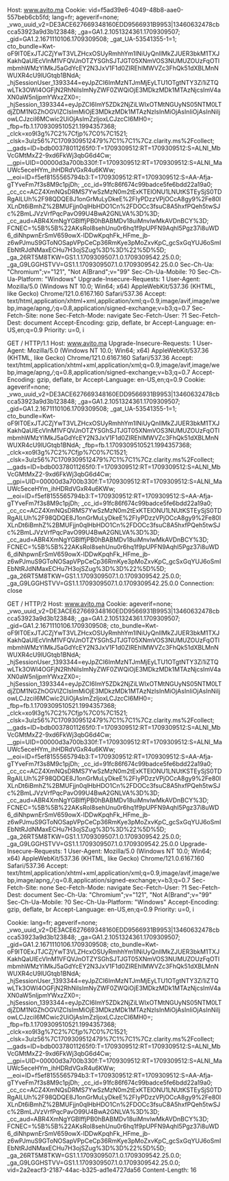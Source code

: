 Host: www.avito.ma
Cookie: vid=f5ad39e6-4049-48b8-aae0-557beb6cb5fd; lang=fr; ageverif=none; _vwo_uuid_v2=DE3ACE627669348160EDD9566931B9953|13460632478cbcca53923a9d3b123848; _ga=GA1.2.1051324361.1709309507; _gid=GA1.2.1671110106.1709309508; _gat_UA-53541355-1=1; cto_bundle=Kwt-oF9IT0ExJTJCZjYwT3VLZHcxOSUyRmhhYm1INiUyQnIlMkZJUER3bkM1TXJKakhQaUlEcVlnM1VFQVJnOTZYSGhSJTJGT05XNmVOS3NUMUZOUzFqOTlmbmhWMzYlMkJ5aGdYcEY2N3JxV1F1d0ZIREhIMWVZc3FhQk51dXBLMnNWUXR4cU9lUGtqb1BNdA; _hjSessionUser_1393344=eyJpZCI6ImMzNTJmMjEyLTU1OTgtNTY3Zi1iZTQwLTk3OWI4OGFjN2RhNiIsImNyZWF0ZWQiOjE3MDkzMDk1MTAzNjcsImV4aXN0aW5nIjpmYWxzZX0=; _hjSession_1393344=eyJpZCI6ImY5ZDk2NjZiLWIxOTMtNGUyNS05NTM0LTdjZDM1NGZhOGVlZCIsImMiOjE3MDkzMDk1MTAzNzIsInMiOjAsInIiOjAsInNiIjowLCJzciI6MCwic2UiOjAsImZzIjoxLCJzcCI6MH0=; _fbp=fb.1.1709309510521.1994357368; _clck=xo9l3g%7C2%7Cfjp%7C0%7C1521; _clsk=3ulz56%7C1709309512479%7C1%7C1%7Cz.clarity.ms%2Fcollect; __gads=ID=bdb00378011265f0:T=1709309512:RT=1709309512:S=ALNI_MbVcGMtMxZ2-9xd6FkWj3qbG6d4Cw; __gpi=UID=00000d3a700b330f:T=1709309512:RT=1709309512:S=ALNI_MaUWc5eceHYm_ihHDRdVGxR4u6KWw; __eoi=ID=f5ef8155565794b3:T=1709309512:RT=1709309512:S=AA-Afja-gTYveFm7f3s8M9c1pjDh; _cc_id=91fc86f674c99badce5fe6bdd22a19a0; _cc_cc=ACZ4XmNQsDRMS7YwSzMzN0m2tExKTElONU1LNUtKSTEySjS0TDRgAILUh%2F98QDQE8J1onGrMuLyDkeE%2FIyPDzzVPjOCcA8gy9%2Fe80IXLnDt6iBmhZ%2BMUFjjn0qlHbHDO1Cn%2FDOCc3fsuC8A5hxfPQeh5twSJc%2BmLJVzVrfPqcPavO99U4BwA2GNLVA%3D%3D; _cc_aud=ABR4XmNgYGBIffjPB0hBABMDv18uiMnvlwMkAVDnBCY%3D; FCNEC=%5B%5B%22AKsRol8sehUnu0r6hq1f9pUPFN9AqhI5Pgz37i8uWD6_diNhpwnErSmV659owX-lDDwKpqhFk_HFme_jb-z6wPJmuS9GToNOSapVPpCeCp36RmKye3pMoZxvKpC_gcSxGqYUJ6oSmIEbNtRJdNMaxECHu7H3ojSZug%3D%3D%22%5D%5D; _ga_26RT5M8TKW=GS1.1.1709309507.1.0.1709309542.25.0.0; _ga_G9LGGHSTVV=GS1.1.1709309507.1.0.1709309542.25.0.0
Sec-Ch-Ua: "Chromium";v="121", "Not A(Brand";v="99"
Sec-Ch-Ua-Mobile: ?0
Sec-Ch-Ua-Platform: "Windows"
Upgrade-Insecure-Requests: 1
User-Agent: Mozilla/5.0 (Windows NT 10.0; Win64; x64) AppleWebKit/537.36 (KHTML, like Gecko) Chrome/121.0.6167.160 Safari/537.36
Accept: text/html,application/xhtml+xml,application/xml;q=0.9,image/avif,image/webp,image/apng,*/*;q=0.8,application/signed-exchange;v=b3;q=0.7
Sec-Fetch-Site: none
Sec-Fetch-Mode: navigate
Sec-Fetch-User: ?1
Sec-Fetch-Dest: document
Accept-Encoding: gzip, deflate, br
Accept-Language: en-US,en;q=0.9
Priority: u=0, i

GET / HTTP/1.1
Host: www.avito.ma
Upgrade-Insecure-Requests: 1
User-Agent: Mozilla/5.0 (Windows NT 10.0; Win64; x64) AppleWebKit/537.36 (KHTML, like Gecko) Chrome/121.0.6167.160 Safari/537.36
Accept: text/html,application/xhtml+xml,application/xml;q=0.9,image/avif,image/webp,image/apng,*/*;q=0.8,application/signed-exchange;v=b3;q=0.7
Accept-Encoding: gzip, deflate, br
Accept-Language: en-US,en;q=0.9
Cookie: ageverif=none; _vwo_uuid_v2=DE3ACE627669348160EDD9566931B9953|13460632478cbcca53923a9d3b123848; _ga=GA1.2.1051324361.1709309507; _gid=GA1.2.1671110106.1709309508; _gat_UA-53541355-1=1; cto_bundle=Kwt-oF9IT0ExJTJCZjYwT3VLZHcxOSUyRmhhYm1INiUyQnIlMkZJUER3bkM1TXJKakhQaUlEcVlnM1VFQVJnOTZYSGhSJTJGT05XNmVOS3NUMUZOUzFqOTlmbmhWMzYlMkJ5aGdYcEY2N3JxV1F1d0ZIREhIMWVZc3FhQk51dXBLMnNWUXR4cU9lUGtqb1BNdA; _fbp=fb.1.1709309510521.1994357368; _clck=xo9l3g%7C2%7Cfjp%7C0%7C1521; _clsk=3ulz56%7C1709309512479%7C1%7C1%7Cz.clarity.ms%2Fcollect; __gads=ID=bdb00378011265f0:T=1709309512:RT=1709309512:S=ALNI_MbVcGMtMxZ2-9xd6FkWj3qbG6d4Cw; __gpi=UID=00000d3a700b330f:T=1709309512:RT=1709309512:S=ALNI_MaUWc5eceHYm_ihHDRdVGxR4u6KWw; __eoi=ID=f5ef8155565794b3:T=1709309512:RT=1709309512:S=AA-Afja-gTYveFm7f3s8M9c1pjDh; _cc_id=91fc86f674c99badce5fe6bdd22a19a0; _cc_cc=ACZ4XmNQsDRMS7YwSzMzN0m2tExKTElONU1LNUtKSTEySjS0TDRgAILUh%2F98QDQE8J1onGrMuLyDkeE%2FIyPDzzVPjOCcA8gy9%2Fe80IXLnDt6iBmhZ%2BMUFjjn0qlHbHDO1Cn%2FDOCc3fsuC8A5hxfPQeh5twSJc%2BmLJVzVrfPqcPavO99U4BwA2GNLVA%3D%3D; _cc_aud=ABR4XmNgYGBIffjPB0hBABMDv18uiMnvlwMkAVDnBCY%3D; FCNEC=%5B%5B%22AKsRol8sehUnu0r6hq1f9pUPFN9AqhI5Pgz37i8uWD6_diNhpwnErSmV659owX-lDDwKpqhFk_HFme_jb-z6wPJmuS9GToNOSapVPpCeCp36RmKye3pMoZxvKpC_gcSxGqYUJ6oSmIEbNtRJdNMaxECHu7H3ojSZug%3D%3D%22%5D%5D; _ga_26RT5M8TKW=GS1.1.1709309507.1.0.1709309542.25.0.0; _ga_G9LGGHSTVV=GS1.1.1709309507.1.0.1709309542.25.0.0
Connection: close

GET / HTTP/2
Host: www.avito.ma
Cookie: ageverif=none; _vwo_uuid_v2=DE3ACE627669348160EDD9566931B9953|13460632478cbcca53923a9d3b123848; _ga=GA1.2.1051324361.1709309507; _gid=GA1.2.1671110106.1709309508; cto_bundle=Kwt-oF9IT0ExJTJCZjYwT3VLZHcxOSUyRmhhYm1INiUyQnIlMkZJUER3bkM1TXJKakhQaUlEcVlnM1VFQVJnOTZYSGhSJTJGT05XNmVOS3NUMUZOUzFqOTlmbmhWMzYlMkJ5aGdYcEY2N3JxV1F1d0ZIREhIMWVZc3FhQk51dXBLMnNWUXR4cU9lUGtqb1BNdA; _hjSessionUser_1393344=eyJpZCI6ImMzNTJmMjEyLTU1OTgtNTY3Zi1iZTQwLTk3OWI4OGFjN2RhNiIsImNyZWF0ZWQiOjE3MDkzMDk1MTAzNjcsImV4aXN0aW5nIjpmYWxzZX0=; _hjSession_1393344=eyJpZCI6ImY5ZDk2NjZiLWIxOTMtNGUyNS05NTM0LTdjZDM1NGZhOGVlZCIsImMiOjE3MDkzMDk1MTAzNzIsInMiOjAsInIiOjAsInNiIjowLCJzciI6MCwic2UiOjAsImZzIjoxLCJzcCI6MH0=; _fbp=fb.1.1709309510521.1994357368; _clck=xo9l3g%7C2%7Cfjp%7C0%7C1521; _clsk=3ulz56%7C1709309512479%7C1%7C1%7Cz.clarity.ms%2Fcollect; __gads=ID=bdb00378011265f0:T=1709309512:RT=1709309512:S=ALNI_MbVcGMtMxZ2-9xd6FkWj3qbG6d4Cw; __gpi=UID=00000d3a700b330f:T=1709309512:RT=1709309512:S=ALNI_MaUWc5eceHYm_ihHDRdVGxR4u6KWw; __eoi=ID=f5ef8155565794b3:T=1709309512:RT=1709309512:S=AA-Afja-gTYveFm7f3s8M9c1pjDh; _cc_id=91fc86f674c99badce5fe6bdd22a19a0; _cc_cc=ACZ4XmNQsDRMS7YwSzMzN0m2tExKTElONU1LNUtKSTEySjS0TDRgAILUh%2F98QDQE8J1onGrMuLyDkeE%2FIyPDzzVPjOCcA8gy9%2Fe80IXLnDt6iBmhZ%2BMUFjjn0qlHbHDO1Cn%2FDOCc3fsuC8A5hxfPQeh5twSJc%2BmLJVzVrfPqcPavO99U4BwA2GNLVA%3D%3D; _cc_aud=ABR4XmNgYGBIffjPB0hBABMDv18uiMnvlwMkAVDnBCY%3D; FCNEC=%5B%5B%22AKsRol8sehUnu0r6hq1f9pUPFN9AqhI5Pgz37i8uWD6_diNhpwnErSmV659owX-lDDwKpqhFk_HFme_jb-z6wPJmuS9GToNOSapVPpCeCp36RmKye3pMoZxvKpC_gcSxGqYUJ6oSmIEbNtRJdNMaxECHu7H3ojSZug%3D%3D%22%5D%5D; _ga_26RT5M8TKW=GS1.1.1709309507.1.0.1709309542.25.0.0; _ga_G9LGGHSTVV=GS1.1.1709309507.1.0.1709309542.25.0.0
Upgrade-Insecure-Requests: 1
User-Agent: Mozilla/5.0 (Windows NT 10.0; Win64; x64) AppleWebKit/537.36 (KHTML, like Gecko) Chrome/121.0.6167.160 Safari/537.36
Accept: text/html,application/xhtml+xml,application/xml;q=0.9,image/avif,image/webp,image/apng,*/*;q=0.8,application/signed-exchange;v=b3;q=0.7
Sec-Fetch-Site: none
Sec-Fetch-Mode: navigate
Sec-Fetch-User: ?1
Sec-Fetch-Dest: document
Sec-Ch-Ua: "Chromium";v="121", "Not A(Brand";v="99"
Sec-Ch-Ua-Mobile: ?0
Sec-Ch-Ua-Platform: "Windows"
Accept-Encoding: gzip, deflate, br
Accept-Language: en-US,en;q=0.9
Priority: u=0, i

Cookie: lang=fr; ageverif=none; _vwo_uuid_v2=DE3ACE627669348160EDD9566931B9953|13460632478cbcca53923a9d3b123848; _ga=GA1.2.1051324361.1709309507; _gid=GA1.2.1671110106.1709309508; cto_bundle=Kwt-oF9IT0ExJTJCZjYwT3VLZHcxOSUyRmhhYm1INiUyQnIlMkZJUER3bkM1TXJKakhQaUlEcVlnM1VFQVJnOTZYSGhSJTJGT05XNmVOS3NUMUZOUzFqOTlmbmhWMzYlMkJ5aGdYcEY2N3JxV1F1d0ZIREhIMWVZc3FhQk51dXBLMnNWUXR4cU9lUGtqb1BNdA; _hjSessionUser_1393344=eyJpZCI6ImMzNTJmMjEyLTU1OTgtNTY3Zi1iZTQwLTk3OWI4OGFjN2RhNiIsImNyZWF0ZWQiOjE3MDkzMDk1MTAzNjcsImV4aXN0aW5nIjpmYWxzZX0=; _hjSession_1393344=eyJpZCI6ImY5ZDk2NjZiLWIxOTMtNGUyNS05NTM0LTdjZDM1NGZhOGVlZCIsImMiOjE3MDkzMDk1MTAzNzIsInMiOjAsInIiOjAsInNiIjowLCJzciI6MCwic2UiOjAsImZzIjoxLCJzcCI6MH0=; _fbp=fb.1.1709309510521.1994357368; _clck=xo9l3g%7C2%7Cfjp%7C0%7C1521; _clsk=3ulz56%7C1709309512479%7C1%7C1%7Cz.clarity.ms%2Fcollect; __gads=ID=bdb00378011265f0:T=1709309512:RT=1709309512:S=ALNI_MbVcGMtMxZ2-9xd6FkWj3qbG6d4Cw; __gpi=UID=00000d3a700b330f:T=1709309512:RT=1709309512:S=ALNI_MaUWc5eceHYm_ihHDRdVGxR4u6KWw; __eoi=ID=f5ef8155565794b3:T=1709309512:RT=1709309512:S=AA-Afja-gTYveFm7f3s8M9c1pjDh; _cc_id=91fc86f674c99badce5fe6bdd22a19a0; _cc_cc=ACZ4XmNQsDRMS7YwSzMzN0m2tExKTElONU1LNUtKSTEySjS0TDRgAILUh%2F98QDQE8J1onGrMuLyDkeE%2FIyPDzzVPjOCcA8gy9%2Fe80IXLnDt6iBmhZ%2BMUFjjn0qlHbHDO1Cn%2FDOCc3fsuC8A5hxfPQeh5twSJc%2BmLJVzVrfPqcPavO99U4BwA2GNLVA%3D%3D; _cc_aud=ABR4XmNgYGBIffjPB0hBABMDv18uiMnvlwMkAVDnBCY%3D; FCNEC=%5B%5B%22AKsRol8sehUnu0r6hq1f9pUPFN9AqhI5Pgz37i8uWD6_diNhpwnErSmV659owX-lDDwKpqhFk_HFme_jb-z6wPJmuS9GToNOSapVPpCeCp36RmKye3pMoZxvKpC_gcSxGqYUJ6oSmIEbNtRJdNMaxECHu7H3ojSZug%3D%3D%22%5D%5D; _ga_26RT5M8TKW=GS1.1.1709309507.1.0.1709309542.25.0.0; _ga_G9LGGHSTVV=GS1.1.1709309507.1.0.1709309542.25.0.0; vid=2a2eacf3-2187-44ac-b325-ad1e4727da56
Content-Length: 16